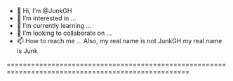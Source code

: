 - 👋 Hi, I’m @JunkGH
- 👀 I’m interested in ...
- 🌱 I’m currently learning ...
- 💞️ I’m looking to collaborate on ...
- 📫 How to reach me ...
Also, my real name is not JunkGH my real name is Junk

===================================================================================================


<!---
JunkGH/JunkGH is a ✨ special ✨ repository because its `README.md` (this file) appears on your GitHub profile.
You can click the Preview link to take a look at your changes.
--->
